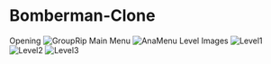 # Bomberman-Clone

Opening 
![GroupRip](https://github.com/BurakOzyolu/Bomberman-Clone/assets/33603280/4aac1cfa-43fb-427e-80f6-0d6ecfc3a719)
Main Menu 
![AnaMenu](https://github.com/BurakOzyolu/Bomberman-Clone/assets/33603280/f533ff7f-615e-4603-9107-baea3f20ca65)
Level Images 
![Level1](https://github.com/BurakOzyolu/Bomberman-Clone/assets/33603280/781105fe-01d7-45c2-9951-ae63576e02db)
![Level2](https://github.com/BurakOzyolu/Bomberman-Clone/assets/33603280/9c06047c-6927-4cc8-990d-326d7339a845)
![Level3](https://github.com/BurakOzyolu/Bomberman-Clone/assets/33603280/0967bab9-1154-4a62-b1df-76f6b7ebed6b)
